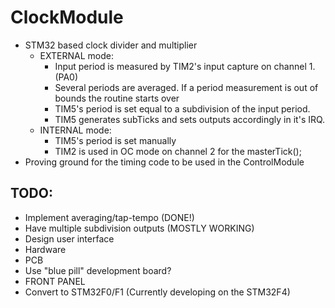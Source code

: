 # ClockModule

 - STM32 based clock divider and multiplier
   - EXTERNAL mode:
     - Input period is measured by TIM2's input capture on channel 1. (PA0)
     - Several periods are averaged. If a period measurement is out of bounds the routine starts over
     - TIM5's period is set equal to a subdivision of the input period.
     - TIM5 generates subTicks and sets outputs accordingly in it's IRQ.
   - INTERNAL mode:
     - TIM5's period is set manually
     - TIM2 is used in OC mode on channel 2 for the masterTick();
 - Proving ground for the timing code to be used in the ControlModule
 
## TODO:

- Implement averaging/tap-tempo (DONE!)
- Have multiple subdivision outputs (MOSTLY WORKING)
- Design user interface
- Hardware
 - PCB
 - Use "blue pill" development board?
 - FRONT PANEL
- Convert to STM32F0/F1 (Currently developing on the STM32F4)



